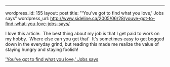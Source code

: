 --- 
wordpress_id: 155
layout: post
title: "&#8216;You&#8217;ve got to find what you love,&#8217; Jobs says"
wordpress_url: http://www.sideline.ca/2005/06/28/youve-got-to-find-what-you-love-jobs-says/

<p>I love this article.  The best thing about my job is that I get paid to work on my hobby.  Where else can you get that'  It's sometimes easy to get bogged down in the everyday grind, but reading this made me realize the value of staying hungry and staying foolish!</p>
<p><a href="http://news-service.stanford.edu/news/2005/june15/jobs-061505.html">'You've got to find what you love,' Jobs says</a></p>
<p><em></em></p>
